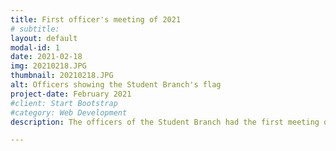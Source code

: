 ```yaml
---
title: First officer's meeting of 2021
# subtitle: 
layout: default
modal-id: 1
date: 2021-02-18
img: 20210218.JPG
thumbnail: 20210218.JPG
alt: Officers showing the Student Branch's flag
project-date: February 2021
#client: Start Bootstrap
#category: Web Development
description: The officers of the Student Branch had the first meeting of the year to draft the plan for the year.

---
```

